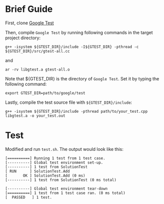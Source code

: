 # Brief Guide

First, clone [Google Test](https://github.com/google/googletest)

Then, compile `Google Test` by running following commands in the target project directory:

    g++ -isystem ${GTEST_DIR}/include -I${GTEST_DIR} -pthread -c ${GTEST_DIR}/src/gtest-all.cc

and 

    ar -rv libgtest.a gtest-all.o

Note that ${GTEST_DIR} is the directory of `Google Test`. Set it by typing the following command:

    export GTEST_DIR=path/to/google/test

Lastly, compile the test source file with `${GTEST_DIR}/include`:

    g++ -isystem ${GTEST_DIR}/include -pthread path/to/your_test.cpp libgtest.a -o your_test.out

# Test

Modified and run `test.sh`. The output would look like this:

    [==========] Running 1 test from 1 test case.
    [----------] Global test environment set-up.
    [----------] 1 test from SolutionTest
    [ RUN      ] SolutionTest.Add
    [       OK ] SolutionTest.Add (0 ms)
    [----------] 1 test from SolutionTest (0 ms total)

    [----------] Global test environment tear-down
    [==========] 1 test from 1 test case ran. (0 ms total)
    [  PASSED   ] 1 test.
